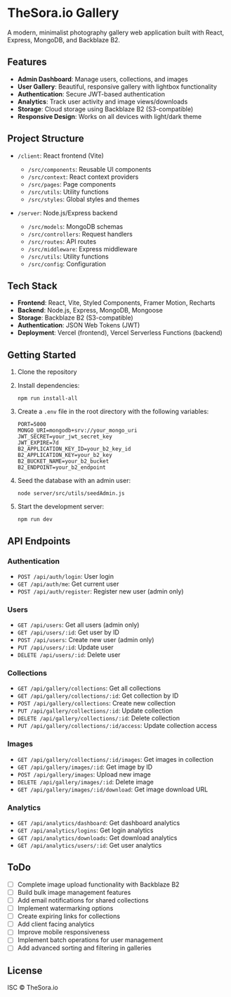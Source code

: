 # TheSora.io Gallery

A modern, minimalist photography gallery web application built with React, Express, MongoDB, and Backblaze B2.

## Features

- **Admin Dashboard**: Manage users, collections, and images
- **User Gallery**: Beautiful, responsive gallery with lightbox functionality
- **Authentication**: Secure JWT-based authentication
- **Analytics**: Track user activity and image views/downloads
- **Storage**: Cloud storage using Backblaze B2 (S3-compatible)
- **Responsive Design**: Works on all devices with light/dark theme

## Project Structure

- `/client`: React frontend (Vite)
  - `/src/components`: Reusable UI components
  - `/src/context`: React context providers
  - `/src/pages`: Page components
  - `/src/utils`: Utility functions
  - `/src/styles`: Global styles and themes

- `/server`: Node.js/Express backend
  - `/src/models`: MongoDB schemas
  - `/src/controllers`: Request handlers
  - `/src/routes`: API routes
  - `/src/middleware`: Express middleware
  - `/src/utils`: Utility functions
  - `/src/config`: Configuration

## Tech Stack

- **Frontend**: React, Vite, Styled Components, Framer Motion, Recharts
- **Backend**: Node.js, Express, MongoDB, Mongoose
- **Storage**: Backblaze B2 (S3-compatible)
- **Authentication**: JSON Web Tokens (JWT)
- **Deployment**: Vercel (frontend), Vercel Serverless Functions (backend)

## Getting Started

1. Clone the repository
2. Install dependencies:
   ```
   npm run install-all
   ```

3. Create a `.env` file in the root directory with the following variables:
   ```
   PORT=5000
   MONGO_URI=mongodb+srv://your_mongo_uri
   JWT_SECRET=your_jwt_secret_key
   JWT_EXPIRE=7d
   B2_APPLICATION_KEY_ID=your_b2_key_id
   B2_APPLICATION_KEY=your_b2_key
   B2_BUCKET_NAME=your_b2_bucket
   B2_ENDPOINT=your_b2_endpoint
   ```

4. Seed the database with an admin user:
   ```
   node server/src/utils/seedAdmin.js
   ```

5. Start the development server:
   ```
   npm run dev
   ```

## API Endpoints

### Authentication
- `POST /api/auth/login`: User login
- `GET /api/auth/me`: Get current user
- `POST /api/auth/register`: Register new user (admin only)

### Users
- `GET /api/users`: Get all users (admin only)
- `GET /api/users/:id`: Get user by ID
- `POST /api/users`: Create new user (admin only)
- `PUT /api/users/:id`: Update user
- `DELETE /api/users/:id`: Delete user

### Collections
- `GET /api/gallery/collections`: Get all collections
- `GET /api/gallery/collections/:id`: Get collection by ID
- `POST /api/gallery/collections`: Create new collection
- `PUT /api/gallery/collections/:id`: Update collection
- `DELETE /api/gallery/collections/:id`: Delete collection
- `PUT /api/gallery/collections/:id/access`: Update collection access

### Images
- `GET /api/gallery/collections/:id/images`: Get images in collection
- `GET /api/gallery/images/:id`: Get image by ID
- `POST /api/gallery/images`: Upload new image
- `DELETE /api/gallery/images/:id`: Delete image
- `GET /api/gallery/images/:id/download`: Get image download URL

### Analytics
- `GET /api/analytics/dashboard`: Get dashboard analytics
- `GET /api/analytics/logins`: Get login analytics
- `GET /api/analytics/downloads`: Get download analytics
- `GET /api/analytics/users/:id`: Get user analytics

## ToDo

- [ ] Complete image upload functionality with Backblaze B2
- [ ] Build bulk image management features
- [ ] Add email notifications for shared collections
- [ ] Implement watermarking options
- [ ] Create expiring links for collections
- [ ] Add client facing analytics
- [ ] Improve mobile responsiveness
- [ ] Implement batch operations for user management
- [ ] Add advanced sorting and filtering in galleries

## License

ISC © TheSora.io